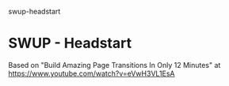 swup-headstart
# SWUP - Headstart

Based on "Build Amazing Page Transitions In Only 12 Minutes" at https://www.youtube.com/watch?v=eVwH3VL1EsA



